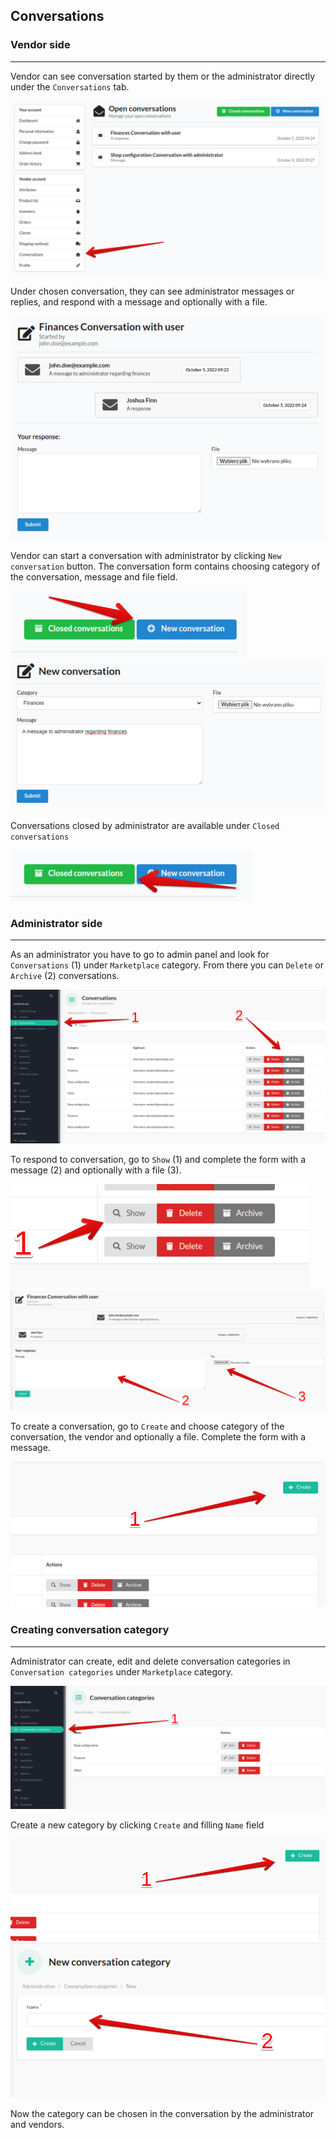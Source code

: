##  Conversations

### Vendor side

---
Vendor can see conversation started by them or the administrator directly under the `Conversations` tab. 

![conversations-vendor.png](images/conversations-vendor.png)

Under chosen conversation, they can see administrator messages or replies, and respond with a message and optionally with a file. 

![conversation-vendor.png](images/conversation-vendor.png)

Vendor can start a conversation with administrator by clicking `New conversation` button.
The conversation form contains choosing category of the conversation, message and file field. 

![new-conversation-vendor.png](images/new-conversation-vendor.png)
![conversation-form-vendor.png](images/conversation-form-vendor.png)

Conversations closed by administrator are available under `Closed conversations`

![closed-conversations-vendor.png](images/closed-conversations-vendor.png)

### Administrator side

---
As an administrator you have to go to admin panel and look for `Conversations` (1) under `Marketplace` category.
From there you can `Delete` or `Archive` (2) conversations.

![conversations-admin.png](images/conversations-admin.png)

To respond to conversation, go to `Show` (1) and complete the form with a message (2) and optionally with a file (3).  

![conversation-show-admin.png](images/conversation-show-admin.png)
![message-admin.png](images/message-admin.png)

To create a conversation, go to `Create` and choose category of the conversation, the vendor and optionally a file.
Complete the form with a message. 

![conversation-create-admin.png](images/conversation-create-admin.png)

### Creating conversation category

---
Administrator can create, edit and delete conversation categories in `Conversation categories` under `Marketplace` category.

![conversation-categories.png](images/conversation-categories.png)

Create a new category by clicking `Create` and filling `Name` field

![conversation-category-create.png](images/conversation-category-create.png)
![conversation-category-create-form.png](images/conversation-category-create-form.png)

Now the category can be chosen in the conversation by the administrator and vendors.

